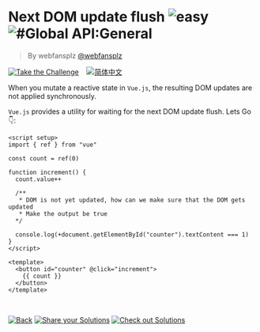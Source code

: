 <!--info-header-start--><h1>Next DOM update flush <img src="https://img.shields.io/badge/-easy-7aad0c" alt="easy"/> <img src="https://img.shields.io/badge/-%23Global%20API%3AGeneral-999" alt="#Global API:General"/></h1><blockquote><p>By webfansplz <a href="https://github.com/webfansplz" target="_blank">@webfansplz</a></p></blockquote><p><a href="https://sfc.vuejs.org/#eNpNUMtugzAQ/JWRTwmpoL1WUPV56KHqD/hCzCZBAdsy66QR4t+7hrTKxdbsjMezM6oX7/NTJPWoysGE1jMG4uiftG177wJjRKAdJuyC66GVaLXSVlvj7MAwLlpGlTSr+3Wa76I13DqL1ppAPVlerTFqi0Wbn+ou0maTpECRZelChvfvL7QDrGNciBF9UzM1dzi4M0xtcSb09ZEwxEDgQ81y0PxqTzz86a9mX0mZeBfZR8ZWUJDgwmbF8nOK7zrKO7dfbRpnYkqai9dHN4d+vXw2K63mzBS0WudMP/zmBKWFqwoPsu6kbVksvUljAph630kSQUC5jcypiaa6ccKz6VpzlNF/Q1rNemAcr41O4iwGxeIgbFncWKvpF/MXmCU=" target="_blank"><img src="https://img.shields.io/badge/-Take%20the%20Challenge-213547?logo=vue.js&logoColor=42b883" alt="Take the Challenge"/></a> &nbsp;&nbsp;&nbsp;<a href="./README.zh-CN.md" target="_blank"><img src="https://img.shields.io/badge/-%E7%AE%80%E4%BD%93%E4%B8%AD%E6%96%87-gray" alt="简体中文"/></a> </p><!--info-header-end-->


When you mutate a reactive state in `Vue.js`, the resulting DOM updates are not applied synchronously. 

`Vue.js` provides a utility for waiting for the next DOM update flush. Lets Go 👇: 

```vue
<script setup>
import { ref } from "vue"

const count = ref(0)

function increment() {
  count.value++

  /**
   * DOM is not yet updated, how can we make sure that the DOM gets updated
   * Make the output be true
  */

  console.log(+document.getElementById("counter").textContent === 1)
}
</script>

<template>
  <button id="counter" @click="increment">
    {{ count }}
  </button>
</template>


```

<!--info-footer-start--><br><a href="../../README.md" target="_blank"><img src="https://img.shields.io/badge/-Back-grey" alt="Back"/></a> <a href="https://github.com/webfansplz/vuejs-challenges/issues/new?labels=answer,en&template=0-answer.md&title=11%20-%20Next%20DOM%20update%20flush" target="_blank"><img src="https://img.shields.io/badge/-Share%20your%20Solutions-teal" alt="Share your Solutions"/></a> <a href="https://github.com/webfansplz/vuejs-challenges/issues?q=label%3A11+label%3Aanswer" target="_blank"><img src="https://img.shields.io/badge/-Check%20out%20Solutions-de5a77?logo=awesome-lists&logoColor=white" alt="Check out Solutions"/></a> <!--info-footer-end-->
